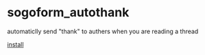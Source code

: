 # sogoform_autothank
automaticlly send "thank" to authers when you are reading a thread


[install](https://github.com/scott1991/sogoform_autothank/raw/master/sogo_thank.user.js)
